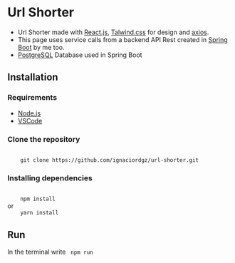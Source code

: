 # Url Shorter

- Url Shorter made with [React.js](https://react.dev/), [Talwind.css](https://tailwindcss.com/) for design and [axios](https://axios-http.com/docs/intro).
- This page uses service calls from a backend API Rest created in [Spring Boot](https://spring.io/projects/spring-boot) by me too.
- [PostgreSQL](https://www.postgresql.org/) Database used in Spring Boot

## Installation

### Requirements
- [Node.js](https://nodejs.org/en)
- [VSCode](https://code.visualstudio.com/download)

### Clone the repository

<code class="python">
    git clone https://github.com/ignaciordgz/url-shorter.git
</code>

### Installing dependencies

<code class="python">
    npm install
</code>
or
<code class="python">
    yarn install
</code>

## Run

In the terminal write
<code class="python">
    npm run
</code>